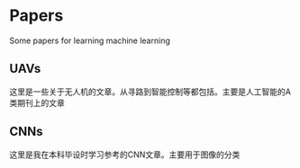 # Papers
Some papers for learning machine learning

## UAVs
这里是一些关于无人机的文章。从寻路到智能控制等都包括。主要是人工智能的A类期刊上的文章


## CNNs
这里是我在本科毕设时学习参考的CNN文章。主要用于图像的分类
